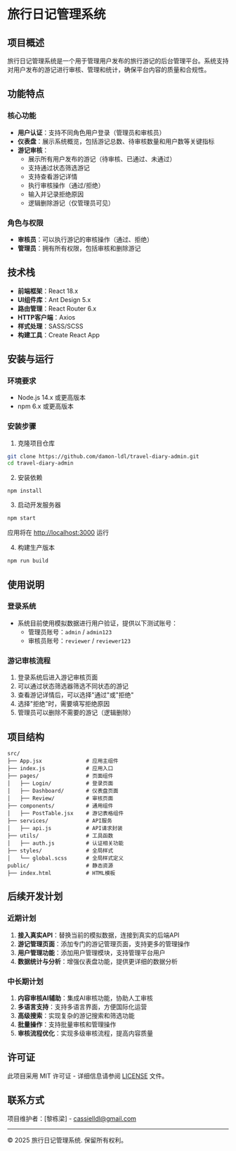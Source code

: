 # 旅行日记管理系统

## 项目概述

旅行日记管理系统是一个用于管理用户发布的旅行游记的后台管理平台。系统支持对用户发布的游记进行审核、管理和统计，确保平台内容的质量和合规性。

## 功能特点

### 核心功能
- **用户认证**：支持不同角色用户登录（管理员和审核员）
- **仪表盘**：展示系统概览，包括游记总数、待审核数量和用户数等关键指标
- **游记审核**：
  - 展示所有用户发布的游记（待审核、已通过、未通过）
  - 支持通过状态筛选游记
  - 支持查看游记详情
  - 执行审核操作（通过/拒绝）
  - 输入并记录拒绝原因
  - 逻辑删除游记（仅管理员可见）

### 角色与权限
- **审核员**：可以执行游记的审核操作（通过、拒绝）
- **管理员**：拥有所有权限，包括审核和删除游记

## 技术栈

- **前端框架**：React 18.x
- **UI组件库**：Ant Design 5.x
- **路由管理**：React Router 6.x
- **HTTP客户端**：Axios
- **样式处理**：SASS/SCSS
- **构建工具**：Create React App

## 安装与运行

### 环境要求
- Node.js 14.x 或更高版本
- npm 6.x 或更高版本

### 安装步骤

1. 克隆项目仓库
```bash
git clone https://github.com/damon-ldl/travel-diary-admin.git
cd travel-diary-admin
```

2. 安装依赖
```bash
npm install
```

3. 启动开发服务器
```bash
npm start
```
应用将在 [http://localhost:3000](http://localhost:3000) 运行

4. 构建生产版本
```bash
npm run build
```

## 使用说明

### 登录系统
- 系统目前使用模拟数据进行用户验证，提供以下测试账号：
  - 管理员账号：`admin` / `admin123`
  - 审核员账号：`reviewer` / `reviewer123`

### 游记审核流程
1. 登录系统后进入游记审核页面
2. 可以通过状态筛选器筛选不同状态的游记
3. 查看游记详情后，可以选择"通过"或"拒绝"
4. 选择"拒绝"时，需要填写拒绝原因
5. 管理员可以删除不需要的游记（逻辑删除）

## 项目结构

```
src/
├── App.jsx              # 应用主组件
├── index.js             # 应用入口
├── pages/               # 页面组件
│   ├── Login/           # 登录页面
│   ├── Dashboard/       # 仪表盘页面
│   ├── Review/          # 审核页面
├── components/          # 通用组件
│   ├── PostTable.jsx    # 游记表格组件
├── services/            # API服务
│   ├── api.js           # API请求封装
├── utils/               # 工具函数
│   ├── auth.js          # 认证相关功能
├── styles/              # 全局样式
│   └── global.scss      # 全局样式定义
public/                  # 静态资源
├── index.html           # HTML模板
```

## 后续开发计划

### 近期计划
1. **接入真实API**：替换当前的模拟数据，连接到真实的后端API
2. **游记管理页面**：添加专门的游记管理页面，支持更多的管理操作
3. **用户管理功能**：添加用户管理模块，支持管理平台用户
4. **数据统计与分析**：增强仪表盘功能，提供更详细的数据分析

### 中长期计划
1. **内容审核AI辅助**：集成AI审核功能，协助人工审核
2. **多语言支持**：支持多语言界面，方便国际化运营
3. **高级搜索**：实现复杂的游记搜索和筛选功能
4. **批量操作**：支持批量审核和管理操作
5. **审核流程优化**：实现多级审核流程，提高内容质量


## 许可证

此项目采用 MIT 许可证 - 详细信息请参阅 [LICENSE](LICENSE) 文件。

## 联系方式

项目维护者：[黎栋梁] - [cassielldl@gmail.com](mailto:cassielldl@gmail.com)

---

© 2025 旅行日记管理系统. 保留所有权利。
